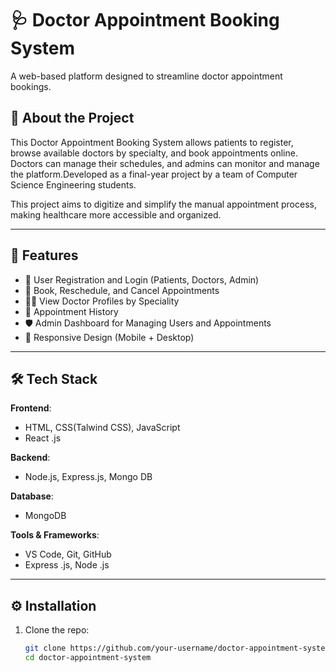 # 🩺 Doctor Appointment Booking System

A web-based platform designed to streamline doctor appointment bookings.
## 🧠 About the Project

This Doctor Appointment Booking System allows patients to register, browse available doctors by specialty, and book appointments online. Doctors can manage their schedules, and admins can monitor and manage the platform.Developed as a final-year project by a team of Computer Science Engineering students.

This project aims to digitize and simplify the manual appointment process, making healthcare more accessible and organized.

---

## 🚀 Features

- 📝 User Registration and Login (Patients, Doctors, Admin)
- 📅 Book, Reschedule, and Cancel Appointments
- 🧑‍⚕️ View Doctor Profiles by Speciality
- 🧾 Appointment History 
- 🛡️ Admin Dashboard for Managing Users and Appointments
- 📱 Responsive Design (Mobile + Desktop)

---

## 🛠️ Tech Stack

**Frontend**:
- HTML, CSS(Talwind CSS), JavaScript
- React .js

**Backend**:
-  Node.js, Express.js, Mongo DB
  
**Database**:
- MongoDB

**Tools & Frameworks**:
- VS Code, Git, GitHub
- Express .js, Node .js
---

## ⚙️ Installation

1. Clone the repo:
   ```bash
   git clone https://github.com/your-username/doctor-appointment-system.git
   cd doctor-appointment-system
